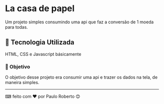 # La casa de papel

Um projeto simples consumindo uma api que faz a conversão de 1 moeda para todas.

## 🚀 Tecnologia Utilizada

HTML, CSS e Javascript básicamente


### 🔩 Objetivo

O objetivo desse projeto era consumir uma api e trazer os dados na tela, de maneira simples.


---
⌨ feito com ❤️ por Paulo Roberto 😊
